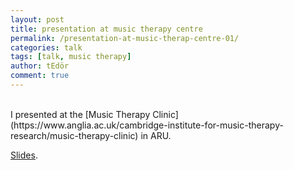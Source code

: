 ```yaml
---
layout: post
title: presentation at music therapy centre
permalink: /presentation-at-music-therap-centre-01/
categories: talk
tags: [talk, music therapy]
author: tEdör
comment: true
---
```

<br>
I presented at the [Music Therapy Clinic](https://www.anglia.ac.uk/cambridge-institute-for-music-therapy-research/music-therapy-clinic) in ARU.

[Slides](../assets/doc/k_hofstadter_phd_2016_01_presentation.pdf).
